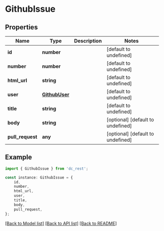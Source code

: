 # GithubIssue


## Properties

Name | Type | Description | Notes
------------ | ------------- | ------------- | -------------
**id** | **number** |  | [default to undefined]
**number** | **number** |  | [default to undefined]
**html_url** | **string** |  | [default to undefined]
**user** | [**GithubUser**](GithubUser.md) |  | [default to undefined]
**title** | **string** |  | [default to undefined]
**body** | **string** |  | [optional] [default to undefined]
**pull_request** | **any** |  | [optional] [default to undefined]

## Example

```typescript
import { GithubIssue } from 'dc_rest';

const instance: GithubIssue = {
    id,
    number,
    html_url,
    user,
    title,
    body,
    pull_request,
};
```

[[Back to Model list]](../README.md#documentation-for-models) [[Back to API list]](../README.md#documentation-for-api-endpoints) [[Back to README]](../README.md)
